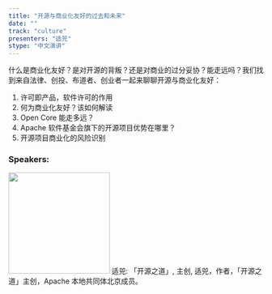 ```yaml
---
title: "开源与商业化友好的过去和未来"
date: "" 
track: "culture"
presenters: "适兕"
stype: "中文演讲"
---
```

什么是商业化友好？是对开源的背叛？还是对商业的过分妥协？能走远吗？我们找到来自法律、创投、布道者、创业者一起来聊聊开源与商业化友好：
1. 许可即产品，软件许可的作用
2. 何为商业化友好？该如何解读
3. Open Core 能走多远？
4. Apache 软件基金会旗下的开源项目优势在哪里？
5. 开源项目商业化的风险识别
 ### Speakers: 
 <img src="images/speaker/1167.png" width="200" />
 适兕: 「开源之道」, 主创, 适兕，作者，「开源之道」主创，Apache 本地共同体北京成员。
 